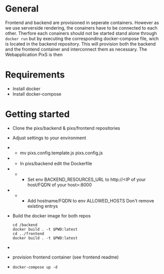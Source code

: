 # General
Frontend and backend are provisioned in seperate containers. However as we use serverside rendering, the conainers have to be connected to each other. Therfore each conainers should not be started stand alone through 
```docker run``` but by executing the corresponding docker-compose file, wich is located in the backend repository. This will provision both the backend and the frontend container and interconnect them as necessary.
The Webapplication PixS is then 

# Requirements
- Install docker
- Install docker-compose

# Getting started

- Clone the pixs/backend & pixs/frontend repositories
- Adjust settings to your environment
- - mv pixs.config.template.js pixs.config.js
- - In pixs/backend edit the Dockerfile
- - - Set env BACKEND_RESOURCES_URL to 
       http://<IP of your host/FQDN of your host>:8000
- - - Add hostname/FQDN to env ALLOWED_HOSTS
        Don't remove existing entrys
- Build the docker image for both repos
    ```shell
    cd /backend
    docker build . -t $PWD:latest
    cd ../frontend
    docker build . -t $PWD:latest
    ```

- 
- provision frontend container (see frontend readme)
-   ```shell
    docker-compose up -d
    ```

